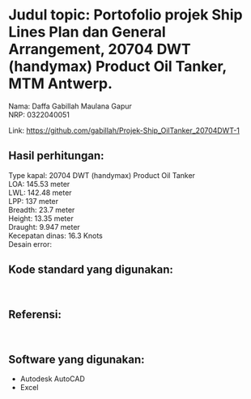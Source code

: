 # Judul topic: Portofolio projek Ship Lines Plan dan General Arrangement, 20704 DWT (handymax) Product Oil Tanker, MTM Antwerp.
Nama: Daffa Gabillah Maulana Gapur<br>
NRP: 0322040051<br>

Link: https://github.com/gabillah/Projek-Ship_OilTanker_20704DWT-1

## Hasil perhitungan:
Type kapal: 20704 DWT (handymax) Product Oil Tanker<br>
LOA: 145.53 meter<br>
LWL: 142.48 meter<br>
LPP: 137 meter<br>
Breadth: 23.7 meter<br>
Height: 13.35 meter<br>
Draught: 9.947 meter<br>
Kecepatan dinas: 16.3 Knots<br>
Desain error: 


## Kode standard yang digunakan:
<br>

## Referensi:
<br>

## Software yang digunakan:
- Autodesk AutoCAD
- Excel